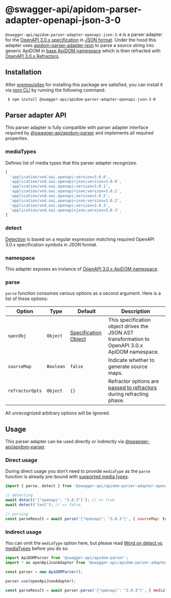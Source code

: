 # @swagger-api/apidom-parser-adapter-openapi-json-3-0

`@swagger-api/apidom-parser-adapter-openapi-json-3-0` is a parser adapter for the [OpenAPI 3.0.x specification](https://github.com/OAI/OpenAPI-Specification/blob/main/versions/3.0.3.md) in [JSON format](https://www.json.org/json-en.html).
Under the hood this adapter uses [apidom-parser-adapter-json](https://github.com/swagger-api/apidom/tree/main/packages/apidom-parser-adapter-json)
to parse a source string into generic ApiDOM in [base ApiDOM namespace](https://github.com/swagger-api/apidom/tree/main/packages/apidom#base-namespace)
which is then refracted with [OpenAPI 3.0.x Refractors](https://github.com/swagger-api/apidom/tree/main/packages/apidom-ns-openapi-3-0#refractors).

## Installation

After [prerequisites](https://github.com/swagger-api/apidom/blob/main/README.md#prerequisites) for installing this package are satisfied, you can install it
via [npm CLI](https://docs.npmjs.com/cli) by running the following command:

```sh
 $ npm install @swagger-api/apidom-parser-adapter-openapi-json-3-0
```

## Parser adapter API

This parser adapter is fully compatible with parser adapter interface required by [@swagger-api/apidom-parser](https://github.com/swagger-api/apidom/tree/main/packages/apidom-parser#mounting-parser-adapters)
and implements all required properties.

### mediaTypes

Defines list of media types that this parser adapter recognizes.

```js
[
  'application/vnd.oai.openapi;version=3.0.0',
  'application/vnd.oai.openapi+json;version=3.0.0',
  'application/vnd.oai.openapi;version=3.0.1',
  'application/vnd.oai.openapi+json;version=3.0.1',
  'application/vnd.oai.openapi;version=3.0.2',
  'application/vnd.oai.openapi+json;version=3.0.2',
  'application/vnd.oai.openapi;version=3.0.3',
  'application/vnd.oai.openapi+json;version=3.0.3',
]
```

### detect

[Detection](https://github.com/swagger-api/apidom/blob/main/packages/apidom-parser-adapter-openapi-json-3-0/src/adapter.ts#L13) is based on a regular expression matching required OpenAPI 3.0.x specification symbols in JSON format.

### namespace

This adapter exposes an instance of [OpenAPI 3.0.x ApiDOM namespace](https://github.com/swagger-api/apidom/tree/main/packages/apidom-ns-openapi-3-0#openapi-30x-namespace).

### parse

`parse` function consumes various options as a second argument. Here is a list of these options:

Option | Type | Default | Description
--- | --- | --- | ---
<a name="specObj"></a>`specObj` | `Object` | [Specification Object](https://github.com/swagger-api/apidom/blob/main/packages/apidom-ns-openapi-3-0/src/refractor/specification.ts) | This specification object drives the JSON AST transformation to OpenAPI 3.0.x ApiDOM namespace.
<a name="sourceMap"></a>`sourceMap` | `Boolean` | `false` | Indicate whether to generate source maps.
<a name="refractorOpts"></a>`refractorOpts` | `Object` | `{}` | Refractor options are [passed to refractors](https://github.com/swagger-api/apidom/tree/main/packages/apidom-ns-openapi-3-0#refractor-plugins) during refracting phase.

All unrecognized arbitrary options will be ignored.

## Usage

This parser adapter can be used directly or indirectly via [@swagger-api/apidom-parser](https://github.com/swagger-api/apidom/tree/main/packages/apidom-parser).

### Direct usage

During direct usage you don't need to provide `mediaType` as the `parse` function is already pre-bound
with [supported media types](#mediatypes).

```js
import { parse, detect } from '@swagger-api/apidom-parser-adapter-openapi-json-3-0';

// detecting
await detect('{"openapi": "3.0.3"}'); // => true
await detect('test'); // => false

// parsing
const parseResult = await parse('{"openapi": "3.0.3"}', { sourceMap: true });
```

### Indirect usage

You can omit the `mediaType` option here, but please read [Word on detect vs mediaTypes](https://github.com/swagger-api/apidom/tree/main/packages/apidom-parser#word-on-detect-vs-mediatypes) before you do so.

```js
import ApiDOMParser from '@swagger-api/apidom-parser';
import * as openApiJsonAdapter from '@swagger-api/apidom-parser-adapter-openapi-json-3-0';

const parser = new ApiDOMParser();

parser.use(openApiJsonAdapter);

const parseResult = await parser.parse('{"openapi": "3.0.3"}', { mediaType: openApiJsonAdapter.mediaTypes.latest('json') });
```
